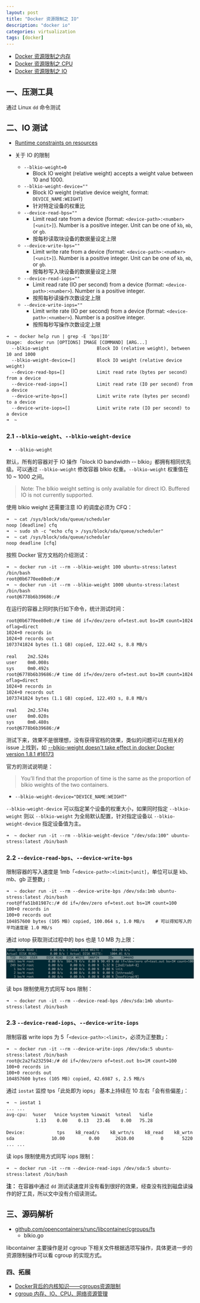 ```yaml
---
layout: post
title: "Docker 资源限制之 IO"
description: "docker io"
categories: virtualization
tags: [docker]
---
```


* [Docker 资源限制之内存](http://blog.opskumu.com/docker-memory-limit.html)
* [Docker 资源限制之 CPU](http://blog.opskumu.com/docker-cpu-limit.html)
* [Docker 资源限制之 IO](http://blog.opskumu.com/docker-io-limit.html)

## 一、压测工具

通过 Linux `dd` 命令测试

## 二、IO 测试

* [Runtime constraints on resources](https://docs.docker.com/engine/reference/run/#runtime-constraints-on-resources)

* 关于 IO 的限制
    * `--blkio-weight=0`
        * Block IO weight (relative weight) accepts a weight value between 10 and 1000.
    * `--blkio-weight-device=""`
        * Block IO weight (relative device weight, format: `DEVICE_NAME:WEIGHT`)
        * 针对特定设备的权重比
    * `--device-read-bps=""`
        * Limit read rate from a device (format: `<device-path>:<number>[<unit>]`). Number is a positive integer. Unit can be one of `kb`, `mb`, or `gb`.
        * 按每秒读取块设备的数据量设定上限
    * `--device-write-bps=""`
        * Limit write rate from a device (format: `<device-path>:<number>[<unit>]`). Number is a positive integer. Unit can be one of `kb`, `mb`, or `gb`.
        * 按每秒写入块设备的数据量设定上限
    * `--device-read-iops=""`
        * Limit read rate (IO per second) from a device (format: `<device-path>:<number>`). Number is a positive integer.
        * 按照每秒读操作次数设定上限
    * `--device-write-iops=""`
        * Limit write rate (IO per second) from a device (format: `<device-path>:<number>`). Number is a positive integer.
        * 按照每秒写操作次数设定上限

```
➜  ~ docker help run | grep -E 'bps|IO'
Usage:  docker run [OPTIONS] IMAGE [COMMAND] [ARG...]
  --blkio-weight                  Block IO (relative weight), between 10 and 1000
  --blkio-weight-device=[]        Block IO weight (relative device weight)
  --device-read-bps=[]            Limit read rate (bytes per second) from a device
  --device-read-iops=[]           Limit read rate (IO per second) from a device
  --device-write-bps=[]           Limit write rate (bytes per second) to a device
  --device-write-iops=[]          Limit write rate (IO per second) to a device
➜  ~
```

### 2.1 `--blkio-weight`、`--blkio-weight-device`

* `--blkio-weight`

默认，所有的容器对于 IO 操作「block IO bandwidth -- blkio」都拥有相同优先级。可以通过 `--blkio-weight` 修改容器 blkio 权重。`--blkio-weight` 权重值在 10 ~ 1000 之间。

> Note: The blkio weight setting is only available for direct IO. Buffered IO is not currently supported.

使用 blkio weight 还需要注意 IO 的调度必须为 CFQ：

```
➜  ~ cat /sys/block/sda/queue/scheduler
noop [deadline] cfq
➜  ~ sudo sh -c "echo cfq > /sys/block/sda/queue/scheduler"
➜  ~ cat /sys/block/sda/queue/scheduler
noop deadline [cfq]
```

按照 Docker 官方文档的介绍测试：

```
➜  ~ docker run -it --rm --blkio-weight 100 ubuntu-stress:latest /bin/bash
root@0b6770ee80e0:/#
➜  ~ docker run -it --rm --blkio-weight 1000 ubuntu-stress:latest /bin/bash
root@6778b6b39686:/#
```

在运行的容器上同时执行如下命令，统计测试时间：

```
root@0b6770ee80e0:/# time dd if=/dev/zero of=test.out bs=1M count=1024 oflag=direct
1024+0 records in
1024+0 records out
1073741824 bytes (1.1 GB) copied, 122.442 s, 8.8 MB/s

real    2m2.524s
user    0m0.008s
sys     0m0.492s
root@6778b6b39686:/# time dd if=/dev/zero of=test.out bs=1M count=1024 oflag=direct
1024+0 records in
1024+0 records out
1073741824 bytes (1.1 GB) copied, 122.493 s, 8.8 MB/s

real    2m2.574s
user    0m0.020s
sys     0m0.480s
root@6778b6b39686:/#
```

测试下来，效果不是很理想，没有获得官档的效果，类似的问题可以在相关的 issue 上找到，如 [--blkio-weight doesn't take effect in docker Docker version 1.8.1 #16173](https://github.com/docker/docker/issues/16173)

官方的测试说明是：

> You’ll find that the proportion of time is the same as the proportion of blkio weights of the two containers. 

* `--blkio-weight-device="DEVICE_NAME:WEIGHT"`

`--blkio-weight-device` 可以指定某个设备的权重大小，如果同时指定 `--blkio-weight` 则以 `--blkio-weight` 为全局默认配置，针对指定设备以 `--blkio-weight-device` 指定设备值为主。

```
➜  ~ docker run -it --rm --blkio-weight-device "/dev/sda:100" ubuntu-stress:latest /bin/bash
```

### 2.2 `--device-read-bps`、`--device-write-bps`

限制容器的写入速度是 1mb「`<device-path>:<limit>[unit]`，单位可以是 kb、mb、gb 正整数」:

```
➜  ~ docker run -it --rm --device-write-bps /dev/sda:1mb ubuntu-stress:latest /bin/bash
root@ffa51b81987c:/# dd if=/dev/zero of=test.out bs=1M count=100
100+0 records in
100+0 records out
104857600 bytes (105 MB) copied, 100.064 s, 1.0 MB/s    # 可以得知写入的平均速度是 1.0 MB/s
```

通过 iotop 获取测试过程中的 bps 也是 1.0 MB 为上限：

![io write bps](/images/io-write-bps.png)

读 bps 限制使用方式同写 bps 限制：

```
➜  ~ docker run -it --rm --device-read-bps /dev/sda:1mb ubuntu-stress:latest /bin/bash
```

### 2.3 `--device-read-iops`、`--device-write-iops`

限制容器 write iops 为 5「`<device-path>:<limit>`，必须为正整数」：

```
➜  ~ docker run -it --rm --device-write-iops /dev/sda:5 ubuntu-stress:latest /bin/bash
root@c2a2fa232594:/# dd if=/dev/zero of=test.out bs=1M count=100
100+0 records in
100+0 records out
104857600 bytes (105 MB) copied, 42.6987 s, 2.5 MB/s
```

通过 `iostat` 监控 tps「此处即为 iops」 基本上持续在 10 左右「会有些偏差」：

```
➜  ~ iostat 1
... ...
avg-cpu:  %user   %nice %system %iowait  %steal   %idle
           1.13    0.00    0.13   23.46    0.00   75.28

Device:            tps    kB_read/s    kB_wrtn/s    kB_read    kB_wrtn
sda              10.00         0.00      2610.00          0       5220
... ...
```

读 iops 限制使用方式同写 iops 限制：

```
➜  ~ docker run -it --rm --device-read-iops /dev/sda:5 ubuntu-stress:latest /bin/bash
```

__注：__ 在容器中通过 `dd` 测试读速度并没有看到很好的效果，经查没有找到磁盘读操作的好工具，所以文中没有介绍读测试。

## 三、源码解析

* [github.com/opencontainers/runc/libcontainer/cgroups/fs](https://github.com/opencontainers/runc/tree/master/libcontainer/cgroups/fs)
    * blkio.go

libcontainer 主要操作是对 cgroup 下相关文件根据选项写操作，具体更进一步的资源限制操作可以看 cgroup 的实现方式。

### 四、拓展

* [Docker背后的内核知识——cgroups资源限制](http://www.infoq.com/cn/articles/docker-kernel-knowledge-cgroups-resource-isolation)
* [cgroup 内存、IO、CPU、网络资源管理](http://pan.baidu.com/share/home?uk=1429463486&view=share#category/type=0)
